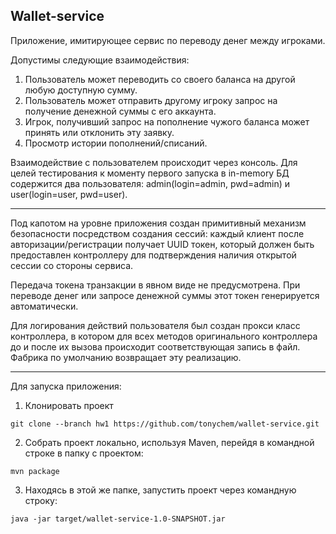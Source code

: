 Wallet-service
-----
Приложение, имитирующее сервис по переводу денег между игроками.

Допустимы следующие взаимодействия: 
1. Пользователь может переводить со своего баланса на другой любую доступную сумму. 
2. Пользователь может отправить другому игроку запрос на получение денежной суммы с его аккаунта.
3. Игрок, получивший запрос на пополнение чужого баланса может принять или отклонить эту заявку.
4. Просмотр истории пополнений/списаний.

Взаимодействие с пользователем происходит через консоль. Для целей тестирования к моменту первого запуска в in-memory БД 
содержится два пользователя: admin(login=admin, pwd=admin) и user(login=user, pwd=user).

----
Под капотом на уровне приложения создан примитивный механизм безопасности посредством создания сессий: 
каждый клиент после авторизации/регистрации получает UUID токен, который должен быть предоставлен контроллеру
для подтверждения наличия открытой сессии со стороны сервиса. 

Передача токена транзакции в явном виде не предусмотрена. При переводе денег или запросе денежной суммы этот токен
генерируется автоматически. 

Для логирования действий пользователя был создан прокси класс контроллера, в котором для всех методов оригинального контроллера
до и после их вызова происходит соответствующая запись в файл. Фабрика по умолчанию возвращает эту реализацию.

----

Для запуска приложения:
1. Клонировать проект 
```shell
git clone --branch hw1 https://github.com/tonychem/wallet-service.git
```
2. Собрать проект локально, используя Maven, перейдя в командной строке в папку с проектом:
```shell
mvn package
```
3. Находясь в этой же папке, запустить проект через командную строку:
```shell
java -jar target/wallet-service-1.0-SNAPSHOT.jar
```